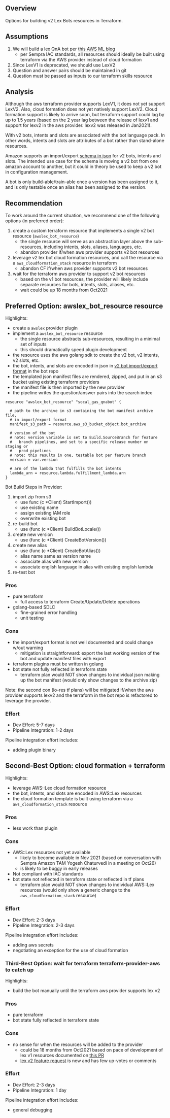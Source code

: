 ## Overview

Options for building v2 Lex Bots resources in Terraform.

## Assumptions

1. We will build a lex QnA bot per [this AWS ML blog](https://aws.amazon.com/blogs/machine-learning/creating-a-question-and-answer-bot-with-amazon-lex-and-amazon-alexa/)
    * per Sempra IAC standards, all resources should ideally be built using terraform via the AWS provider instead of cloud formation
2. Since LexV1 is deprecated, we should use LexV2 
3. Question and answer pairs should be maintained in git
4. Question must be passed as inputs to our terraform skills resource 

## Analysis 

Although the aws terraform provider supports LexV1, it does not yet support LexV2. Also, cloud formation does not yet natively support LexV2. Cloud formation support is likely to arrive soon, but terraform support could lag by up to 1.5 years (based on the 2 year lag between the release of lexv1 and support for lexv2 in the aws provider. lexv2 was released in Jan2021).

With v2 bots, intents and slots are associated with the bot language pack. In other words, intents and slots are attributes of a bot rather than stand-alone resources.

Amazon supports an import/export [schema in json](https://docs.aws.amazon.com/lex/latest/dg/import-export-format.html) for v2 bots, intents and slots. The intended use case for the schema is moving a v2 bot from one amazon account to another, but it could in theory be used to keep a v2 bot in configuration management.

A bot is only build-able/train-able once a version has been assigned to it, and is only testable once an alias has been assigned to the version. 

## Recommendation

To work around the current situation, we recommend one of the following options (in preferred order):
1. create a custom terraform resource that implements a single v2 bot resource (`awslex_bot_resource`)
   * the single resource will serve as an abstraction layer above the sub-resources, including intents, slots, aliases, languages, etc.
   * abandon provider if/when aws provider supports v2 bot resources
2. leverage v2 lex bot cloud formation resources, and call the resource via a `aws_cloudformation_stack` resource in terraform
   * abandon CF if/when aws provider supports v2 bot resources
3. wait for the terraform aws provider to support v2 bot resources
   * based on the v1 bot resources, the provider will likely include separate resources for bots, intents, slots, aliases, etc.
   * wait could be up 18 months from Oct2021

## Preferred Option: awslex_bot_resource resource

Highlights:
* create a `awslex` provider plugin
* implement a `awslex_bot_resource` resource
  * the single resource abstracts sub-resources, resulting in a minimal set of inputs
  * this should dramatically speed plugin development
* the resource uses the aws golang sdk to create the v2 bot, v2 intents, v2 slots, etc.
* the bot, intents, and slots are encoded in json in [v2 bot import/export format](https://docs.aws.amazon.com/lex/latest/dg/import-export-format.html) in the bot repo
* the templated json manifest files are rendered, zipped, and put in an s3 bucket using existing terraform providers
* the manifest file is then imported by the new provider
* the pipeline writes the question/answer pairs into the search index

```
resource "awslex_bot_resource" "socal_gas_qnabot" {

  # path to the archive in s3 containing the bot manifest archive file, 
  # in import/export format
  manifest_s3_path = resource.aws_s3_bucket_object.bot_archive

  # version of the bot
  # note: version variable is set to Build.SourceBranch for feature 
  #   branch pipelines, and set to a specific release number on staging or 
  #   prod pipelines
  # note: this results in one, testable bot per feature branch
  version = var.version

  # arn of the lambda that fulfills the bot intents
  lambda_arn = resource.lambda.fulfillment_lambda.arn
}
```

Bot Build Steps in Provider:
1. import zip from s3 
   * use func (c *Client) StartImport())
   * use existing name
   * assign existing IAM role
   * overwrite existing bot
2. re-build bot 
   * use (func (c *Client) BuildBotLocale())
3. create new version 
   * use (func (c *Client) CreateBotVersion())
4. create new alias 
   * use (func (c *Client) CreateBotAlias())
   * alias name same as version name
   * associate alias with new version
   * associate english language in alias with existing english lambda
5. re-test bot
   
### Pros

* pure terraform
  * full access to terraform Create/Update/Delete operations
* golang-based SDLC
  * fine-grained error handling
  * unit testing

### Cons

* the import/export format is not well documented and could change w/out warning
  * mitigation is straightforward: export the last working version of the bot and update manifest files with export 
* terraform plugins must be written in golang
* bot state not fully reflected in terraform state
  * terraform plan would NOT show changes to individual json making up the bot manifest (would only show changes to the archive zip)

Note: the second con (lo-res tf plans) will be mitigated if/when the aws provider supports lexv2 and the terraform in the bot repo is refactored to leverage the provider.

### Effort

* Dev Effort: 5-7 days
* Pipeline Integration: 1-2 days

Pipeline integration effort includes:
* adding plugin binary

## Second-Best Option: cloud formation + terraform

Highlights:
* leverage AWS::Lex cloud formation resource
* the bot, intents, and slots are encoded in AWS::Lex resources
* the cloud formation template is built using terraform via a `aws_cloudformation_stack` resource

### Pros

* less work than plugin
  
### Cons

* AWS::Lex resources not yet available
  * likely to become available in Nov 2021 (based on conversation with Sempra Amazon TAM Yogesh Chaturvedi in a meeting on Oct26)
  * is likely to be buggy in early releases
* Not compliant with IAC standards
* bot state not reflected in terraform state or reflected in tf plans
  * terraform plan would NOT show changes to individual AWS::Lex resources (would only show a generic change to the `aws_cloudformation_stack` resource)

### Effort

* Dev Effort: 2-3 days
* Pipeline Integration: 2-3 days

Pipeline integration effort includes:
* adding aws secrets
* negotiating an exception for the use of cloud formation

### Third-Best Option: wait for terraform terraform-provider-aws to catch up

Highlights:
* build the bot manually until the terraform aws provider supports lex v2

### Pros

* pure terraform
* bot state fully reflected in terraform state
  
### Cons

* no sense for when the resources will be added to the provider
  * could be 18 months from Oct2021 based on pace of development of lex v1 resources documented on [this PR](https://github.com/hashicorp/terraform-provider-aws/pull/2616)
  * [lex v2 feature request](https://github.com/hashicorp/terraform-provider-aws/issues/21375) is new and has few up-votes or comments

### Effort

* Dev Effort: 2-3 days
* Pipeline Integration: 1 day

Pipeline integration effort includes:
* general debugging